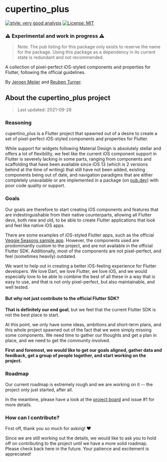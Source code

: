# cupertino_plus

[![style: very good analysis][very_good_analysis_badge]][very_good_analysis_link]
[![License: MIT][license_badge]][license_link]

### ⚠️ Experimental and work in progress ⚠️

> Note: The pub listing for this package only exists to reserve the name for the package.
> Using this package as a dependency in its current state is redundant and not recommended.

A collection of pixel-perfect iOS-styled components and properties for Flutter, following the official guidelines.

By [Jeroen Meijer](https://github.com/jeroen-meijer) and [Reuben Turner](https://github.com/GroovinChip).

## About the cupertino_plus project

> Last updated: 2021-09-28

### Reasoning

cupertino_plus is a Flutter project that spawned out of a desire to create a set of pixel-perfect iOS-styled components and properties for Flutter.

While support for widgets following Material Design is absolutely stellar and offers a lot of flexibility, we feel like the current iOS component support in Flutter is severely lacking in some parts, ranging from components and scaffolding that have been available since iOS 13 (which is 2 versions behind at the time of writing) that still have not been added, existing components being out of date, and navigation paradigms that are either completely unavailable or are implemented in a package (on [pub.dev][pub_link]) with poor code quality or support.

### Goals

Our goals are therefore to start creating iOS components and features that are indestinguishable from their native counterparts, allowing all Flutter devs, both new and old, to be able to create Flutter applications that look and feel like native iOS apps.

There are some examples of iOS-styled Flutter apps, such as the official [Veggie Seasons sample app][veggie_seasons_repo]. However, the components used are prodominantly custom to the project, and are not available in the official Flutter SDK. Additionally, most of the components are not pixel-perfect, and feel (sometimes heavily) outdated.

We want to help out in creating a better iOS-feeling experience for Flutter developers. We love Dart, we love Flutter, we love iOS, and we would especially love to be able to combine the best of all these in a way that is easy to use, and that is not only pixel-perfect, but also maintainable, and well tested.

#### But why not just contribute to the official Flutter SDK?

**That is definitely our end goal**, but we feel that the current Flutter SDK is not the best place to start.

At this point, we only have some ideas, ambitions and short-term plans, and this whole project spawned out of the fact that we were simply missing some components. We need time to gather our thoughts and get a plan in place, and we need to get the community involved.

**First and foremost, we would like to get our goals aligned, gather data and feedback, get a group of people together, and start working on the project.**

### Roadmap

Our current roadmap is extremely rough and we are working on it -- the project only just started, after all.

In the meantime, please have a look at the [project board][cupertino_plus_project_board] and issue #1 for more details.

### How can I contribute?

First off, thank you so much for asking! ❤️

Since we are still working out the details, we would like to ask you to hold off on contributing to the project until we have a more solid roadmap. Please check back here in the future. Your patience and excitement is appreciated!

[license_badge]: https://img.shields.io/badge/license-MIT-blue.svg
[license_link]: https://opensource.org/licenses/MIT
[very_good_analysis_badge]: https://img.shields.io/badge/style-very_good_analysis-B22C89.svg
[very_good_analysis_link]: https://pub.dev/packages/very_good_analysis
[veggie_seasons_repo]: https://github.com/flutter/samples/tree/master/veggieseasons
[cupertino_plus_project_board]: https://github.com/jeroen-meijer/cupertino_plus/projects/1
[pub_link]: https://pub.dev
